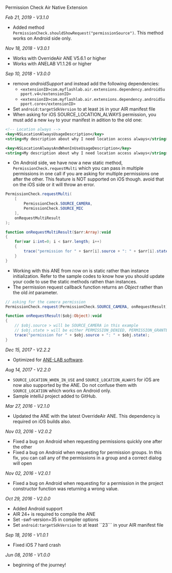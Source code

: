Permission Check Air Native Extension

*Feb 21, 2019 - V3.1.0*
* Added method ```PermissionCheck.shouldShowRequest("permissionSource")```. This method works on Android side only.

*Nov 18, 2018 - V3.0.1*
* Works with OverrideAir ANE V5.6.1 or higher
* Works with ANELAB V1.1.26 or higher

*Sep 10, 2018 - V3.0.0*
* remove *androidSupport* and instead add the following dependencies:
  * ```<extensionID>com.myflashlab.air.extensions.dependency.androidSupport.v4</extensionID>```
  * ```<extensionID>com.myflashlab.air.extensions.dependency.androidSupport.core</extensionID>```
* Set ```android:targetSdkVersion``` to at least ```26``` in your AIR manifest file
* When asking for iOS SOURCE_LOCATION_ALWAYS permission, you must add a new ```key``` to your manifest in adition to the old one:
```xml
<!-- Location always -->
<key>NSLocationAlwaysUsageDescription</key>
<string>My description about why I need location access always</string>

<key>NSLocationAlwaysAndWhenInUseUsageDescription</key>
<string>My description about why I need location access always</string>
```
* On Android side, we have now a new static method, ```PermissionCheck.requestMulti``` which you can pass in multiple permissions in one call if you are asking for multiple permissions one after the other. This feature is NOT supported on iOS though. avoid that on the iOS side or it will throw an error.
```actionscript
PermissionCheck.requestMulti(
    [
        PermissionCheck.SOURCE_CAMERA,
        PermissionCheck.SOURCE_MIC
    ],
    onRequestMultiResult
);

function onRequestMultiResult($arr:Array):void
{
	for(var i:int=0; i < $arr.length; i++)
	{
		trace("permission for " + $arr[i].source + ": " + $arr[i].state);
	}
}
```

* Working with this ANE from now on is static rather than instance initialization. Refer to the sample codes to know how you should update your code to use the static methods rathen than instances.
* The permission request callback function returns an *Object* rather than the old *int* parameter.
```actionscript
// asking for the camera permission
PermissionCheck.request(PermissionCheck.SOURCE_CAMERA, onRequestResult);

function onRequestResult($obj:Object):void
{
    // $obj.source > will be SOURCE_CAMERA in this example
    // $obj.state > will be either PERMISSION_DENIED, PERMISSION_GRANTED or PERMISSION_OS_ERR
	trace("permission for " + $obj.source + ": " + $obj.state);
}
```

*Dec 15, 2017 - V2.2.2*
* Optimized for [ANE-LAB software](https://github.com/myflashlab/ANE-LAB).

*Aug 14, 2017 - V2.2.0*
* ```SOURCE_LOCATION_WHEN_IN_USE``` and ```SOURCE_LOCATION_ALWAYS``` for iOS are now also supported by the ANE. Do not confuse them with ```SOURCE_LOCATION``` which works on Android only.
* Sample intelliJ project added to GitHub.

*Mar 27, 2016 - V2.1.0*
* Updated the ANE with the latest OverrideAir ANE. This dependency is required on iOS builds also.

*Nov 03, 2016 - V2.0.2*
* Fixed a bug on Android when requesting permissions quickly one after the other
* Fixed a bug on Android when requesting for permission groups. In this fix, you can call any of the permissions in a group and a correct dialog will open

*Nov 02, 2016 - V2.0.1*
* Fixed a bug on Android when requesting for a permission in the project constructor function was returning a wrong value.

*Oct 29, 2016 - V2.0.0*
* Added Android support
* AIR 24+ is required to compile the ANE
* Set -swf-version=35 in compiler options
* Set ```android:targetSdkVersion``` to at least ``23``` in your AIR manifest file

*Sep 18, 2016 - V1.0.1*
* Fixed iOS 7 hard crash

*Jun 08, 2016 - V1.0.0*
* beginning of the journey!